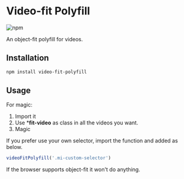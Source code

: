 # Video-fit Polyfill

![npm](https://img.shields.io/npm/v/video-fit-polyfill.svg)

An object-fit polyfill for videos.

## Installation

```sh
npm install video-fit-polyfill
```

## Usage

For magic:

1. Import it
2. Use ***fit-video** as class in all the videos you want.
3. Magic

If you prefer use your own selector, import the function and added as below.

```js
videoFitPolyfill('.mi-custom-selector')
```

If the browser supports object-fit it won't do anything.
